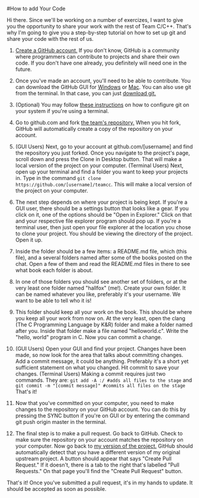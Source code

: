 #How to add Your Code

Hi there. Since we'll be working on a number of exercizes, I want to give you the opportunity to share your work with the rest of Team C/C++. That's why I'm going to give you a step-by-step tutorial on how to set up git and share your code with the rest of us.

1. [Create a GitHub account.](https://github.com/) If you don't know, GitHub is a community where programmers can contribute to projects and share their own code. If you don't have one already, you definitely will need one in the future.

2. Once you've made an account, you'll need to be able to contribute. You can download the GitHub GUI for [Windows](https://windows.github.com/) or [Mac](https://mac.github.com/). You can also use git from the terminal. In that case, you can just [download git.](http://git-scm.com/downloads) 

3. (Optional) You may follow [these instructions](https://help.github.com/articles/set-up-git#platform-all) on how to configure git on your system if you're using a terminal.

4. Go to github.com and fork [the team's repository.](https://github.com/hallfox/teamcc) When you hit fork, GitHub will automatically create a copy of the repository on your account.

5. (GUI Users) Next, go to your account at github.com/[username] and find the repository you just forked. Once you navigate to the project's page, scroll down and press the Clone in Desktop button. That will make a local version of the project on your computer. 
(Terminal Users) Next, open up your terminal and find a folder you want to keep your projects in. Type in the command `git clone https://github.com/[username]/teamcc`. This will make a local version of the project on your computer.

6. The next step depends on where your project is being kept. If you're a GUI user, there should be a settings button that looks like a gear. If you click on it, one of the options should be "Open in Explorer." Click on that and your respective file explorer program should pop up. If you're a terminal user, then just open your file explorer at the location you chose to clone your project. You should be viewing the directory of the project. Open it up.

7. Inside the folder should be a few items: a README.md file, which (this file), and a several folders named after some of the books posted on the chat. Open a few of them and read the README.md files in there to see what book each folder is about.

8. In one of those folders you should see another set of folders, or at the very least one folder named "hallfox" (me!). Create your own folder. It can be named whatever you like, preferably it's your username. We want to be able to tell who it is!

9. This folder should keep all your work on the book. This should be where you keep all your work from now on. At the very least, open the clang (The C Programming Language by K&R) folder and make a folder named after you. Inside that folder make a file named "helloworld.c". Write the "hello, world" program in C. Now you can commit a change. 

10. (GUI Users) Open your GUI and find your project. Changes have been made, so now look for the area that talks about committing changes. Add a commit message, it could be anything. Preferably it's a short yet sufficient statement on what you changed. Hit commit to save your changes.
(Terminal Users) Making a commit requires just two commands. They are:
`git add -A :/ #adds all files to the stage` and
`git commit -m "[commit message]" #commits all files on the stage` That's it!

11. Now that you've committed on your computer, you need to make changes to the repository on your GitHub account. You can do this by pressing the SYNC button if you're on GUI or by entering the command git push origin master in the terminal.

12. The final step is to make a pull request. Go back to GitHub. Check to make sure the repository on your account matches the repository on your computer. Now go back to [my version of the project.](https://github.com/hallfox/teamcc) GitHub should automatically detect that you have a different version of my original upstream project. A button should appear that says "Create Pull Request." If it doesn't, there is a tab to the right that's labelled "Pull Requests." On that page you'll find the "Create Pull Request" button.

That's it! Once you've submitted a pull request, it's in my hands to update. It should be accepted as soon as possible.
